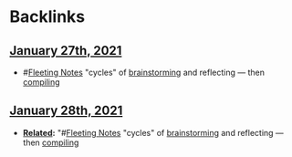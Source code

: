 
# Backlinks
## [January 27th, 2021](<January 27th, 2021.md>)
- #[Fleeting Notes](<Fleeting Notes.md>) "cycles" of [brainstorming](<brainstorming.md>) and reflecting — then [compiling](<compiling.md>)

## [January 28th, 2021](<January 28th, 2021.md>)
- **[Related](<Related.md>):** "#[Fleeting Notes](<Fleeting Notes.md>) "cycles" of [brainstorming](<brainstorming.md>) and reflecting — then [compiling](<compiling.md>)

